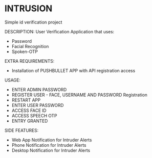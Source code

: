 # INTRUSION
Simple id verification project

DESCRIPTION:
User Verification Application that uses:
- Password
- Facial Recognition
- Spoken-OTP

EXTRA REQUIREMENTS:
- Installation of PUSHBULLET APP with API registration access

USAGE:
- ENTER ADMIN PASSWORD
- REGISTER USER - FACE, USERNAME AND PASSWORD Registration
- RESTART APP
- ENTER USER PASSWORD
- ACCESS FACE ID
- ACCESS SPEECH OTP
- ENTRY GRANTED

SIDE FEATURES:
- Web App Notification for Intruder Alerts
- Phone Notification for Intruder Alerts
- Desktop Notification for Intruder Alerts
